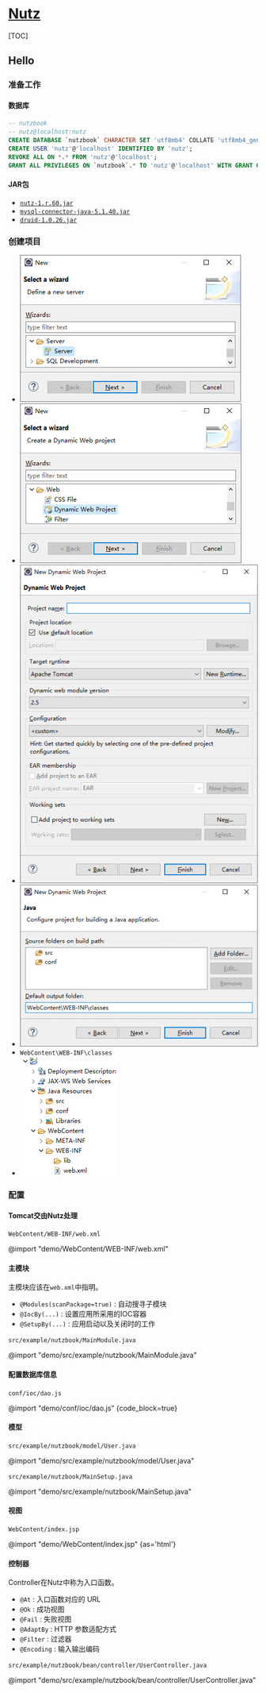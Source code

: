 <link rel="stylesheet" href="https://zhmhbest.gitee.io/hellomathematics/style/index.css">
<script src="https://zhmhbest.gitee.io/hellomathematics/style/index.js"></script>

# [Nutz](../index.html)

[TOC]

## Hello

<!-- Eclipse IDE for Enterprise Java Developers -->

### 准备工作

#### 数据库

```SQL
-- nutzbook
-- nutz@localhost:nutz
CREATE DATABASE `nutzbook` CHARACTER SET 'utf8mb4' COLLATE 'utf8mb4_general_ci';
CREATE USER 'nutz'@'localhost' IDENTIFIED BY 'nutz';
REVOKE ALL ON *.* FROM 'nutz'@'localhost';
GRANT ALL PRIVILEGES ON `nutzbook`.* TO 'nutz'@'localhost' WITH GRANT OPTION;
```

#### JAR包

- [`nutz-1.r.60.jar`](https://jfrog.nutz.cn/artifactory/jcenter/org/nutz/nutz/1.r.60/nutz-1.r.60.jar)
- [`mysql-connector-java-5.1.40.jar`](https://jfrog.nutz.cn/artifactory/jcenter/mysql/mysql-connector-java/5.1.40/mysql-connector-java-5.1.40.jar)
- [`druid-1.0.26.jar`](https://jfrog.nutz.cn/artifactory/jcenter/com/alibaba/druid/1.0.26/druid-1.0.26.jar)

### 创建项目

- ![new_server](images/new_server.png)
- ![new_project](images/new_project1.png)
- ![new_project](images/new_project2.png)
- ![new_project](images/new_project3.png)
- `WebContent\WEB-INF\classes`
- ![new_project](images/new_project4.png)

### 配置

#### Tomcat交由Nutz处理

`WebContent/WEB-INF/web.xml`

@import "demo/WebContent/WEB-INF/web.xml"

#### 主模块

主模块应该在`web.xml`中指明。

- `@Modules(scanPackage=true)` : 自动搜寻子模块
- `@IocBy(...)` : 设置应用所采用的IOC容器
- `@SetupBy(...)` : 应用启动以及关闭时的工作

`src/example/nutzbook/MainModule.java`

@import "demo/src/example/nutzbook/MainModule.java"

#### 配置数据库信息

`conf/ioc/dao.js`

@import "demo/conf/ioc/dao.js" {code_block=true}

#### 模型

`src/example/nutzbook/model/User.java`

@import "demo/src/example/nutzbook/model/User.java"

`src/example/nutzbook/MainSetup.java`

@import "demo/src/example/nutzbook/MainSetup.java"

#### 视图

`WebContent/index.jsp`

@import "demo/WebContent/index.jsp" {as='html'}

#### 控制器

Controller在Nutz中称为入口函数。

- `@At` : 入口函数对应的 URL
- `@Ok` : 成功视图
- `@Fail` : 失败视图
- `@AdaptBy` : HTTP 参数适配方式
- `@Filter` : 过滤器
- `@Encoding` : 输入输出编码

`src/example/nutzbook/bean/controller/UserController.java`

@import "demo/src/example/nutzbook/bean/controller/UserController.java"
